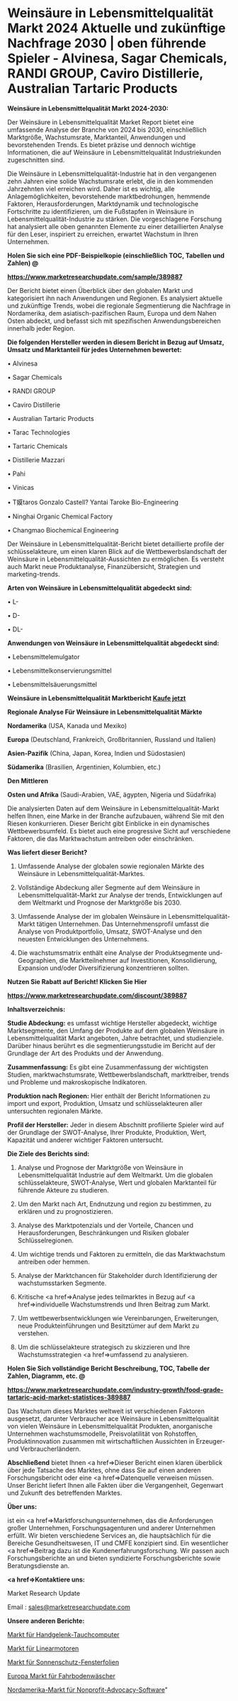 # Weinsäure in Lebensmittelqualität Markt 2024 Aktuelle und zukünftige Nachfrage 2030 | oben führende Spieler - Alvinesa, Sagar Chemicals, RANDI GROUP, Caviro Distillerie, Australian Tartaric Products

<strong>Weinsäure in Lebensmittelqualität Markt 2024-2030:</strong>

Der Weinsäure in Lebensmittelqualität Market Report bietet eine umfassende Analyse der Branche von 2024 bis 2030, einschließlich Marktgröße, Wachstumsrate, Marktanteil, Anwendungen und bevorstehenden Trends. Es bietet präzise und dennoch wichtige Informationen, die auf Weinsäure in Lebensmittelqualität Industriekunden zugeschnitten sind.

Die Weinsäure in Lebensmittelqualität-Industrie hat in den vergangenen zehn Jahren eine solide Wachstumsrate erlebt, die in den kommenden Jahrzehnten viel erreichen wird. Daher ist es wichtig, alle Anlagemöglichkeiten, bevorstehende marktbedrohungen, hemmende Faktoren, Herausforderungen, Marktdynamik und technologische Fortschritte zu identifizieren, um die Fußstapfen in Weinsäure in Lebensmittelqualität-Industrie zu stärken. Die vorgeschlagene Forschung hat analysiert alle oben genannten Elemente zu einer detaillierten Analyse für den Leser, inspiriert zu erreichen, erwartet Wachstum in Ihren Unternehmen.



<strong>Holen Sie sich eine PDF-Beispielkopie (einschließlich TOC, Tabellen und Zahlen) @
</strong>

<strong><a href=https://www.marketresearchupdate.com/sample/389887>

<strong>https://www.marketresearchupdate.com/sample/389887</u></font></a></strong></strong>

Der Bericht bietet einen Überblick über den globalen Markt und kategorisiert ihn nach Anwendungen und Regionen. Es analysiert aktuelle und zukünftige Trends, wobei die regionale Segmentierung die Nachfrage in Nordamerika, dem asiatisch-pazifischen Raum, Europa und dem Nahen Osten abdeckt, und befasst sich mit spezifischen Anwendungsbereichen innerhalb jeder Region.



<strong>Die folgenden Hersteller werden in diesem Bericht in Bezug auf Umsatz, Umsatz und Marktanteil für jedes Unternehmen bewertet:</strong>

• Alvinesa

• Sagar Chemicals

• RANDI GROUP

• Caviro Distillerie

• Australian Tartaric Products

• Tarac Technologies

• Tartaric Chemicals

• Distillerie Mazzari

• Pahi

• Vinicas

• T嫫taros Gonzalo Castell? Yantai Taroke Bio-Engineering

• Ninghai Organic Chemical Factory

• Changmao Biochemical Engineering

Der Weinsäure in Lebensmittelqualität-Bericht bietet detaillierte profile der schlüsselakteure, um einen klaren Blick auf die Wettbewerbslandschaft der Weinsäure in Lebensmittelqualität-Aussichten zu ermöglichen. Es versteht auch Markt neue Produktanalyse, Finanzübersicht, Strategien und marketing-trends.



<strong>Arten von Weinsäure in Lebensmittelqualität abgedeckt sind:</strong>

• L-

• D-

• DL-



<strong>Anwendungen von Weinsäure in Lebensmittelqualität abgedeckt sind:</strong>

• Lebensmittelemulgator

• Lebensmittelkonservierungsmittel

• Lebensmittelsäuerungsmittel



<strong>Weinsäure in Lebensmittelqualität Marktbericht <a href=https://www.marketresearchupdate.com/buynow/389887>Kaufe jetzt</a></strong>



<strong>Regionale Analyse Für Weinsäure in Lebensmittelqualität Märkte</strong>



<strong>Nordamerika</strong> (USA, Kanada und Mexiko)



<strong>Europa</strong> (Deutschland, Frankreich, Großbritannien, Russland und Italien)



<strong>Asien-Pazifik</strong> (China, Japan, Korea, Indien und Südostasien)



<strong>Südamerika</strong> (Brasilien, Argentinien, Kolumbien, etc.)



<strong>Den Mittleren</strong> 

<strong>Osten und Afrika</strong> (Saudi-Arabien, VAE, ägypten, Nigeria und Südafrika)

Die analysierten Daten auf dem Weinsäure in Lebensmittelqualität-Markt helfen Ihnen, eine Marke in der Branche aufzubauen, während Sie mit den Riesen konkurrieren. Dieser Bericht gibt Einblicke in ein dynamisches Wettbewerbsumfeld. Es bietet auch eine progressive Sicht auf verschiedene Faktoren, die das Marktwachstum antreiben oder einschränken.



<strong>Was liefert dieser Bericht?</strong>

1. Umfassende Analyse der globalen sowie regionalen Märkte des Weinsäure in Lebensmittelqualität-Marktes.

2. Vollständige Abdeckung aller Segmente auf dem Weinsäure in Lebensmittelqualität-Markt zur Analyse der trends, Entwicklungen auf dem Weltmarkt und Prognose der Marktgröße bis 2030.

3. Umfassende Analyse der im globalen Weinsäure in Lebensmittelqualität-Markt tätigen Unternehmen. Das Unternehmensprofil umfasst die Analyse von Produktportfolio, Umsatz, SWOT-Analyse und den neuesten Entwicklungen des Unternehmens.

4. Die wachstumsmatrix enthält eine Analyse der Produktsegmente und-Geographien, die Marktteilnehmer auf Investitionen, Konsolidierung, Expansion und/oder Diversifizierung konzentrieren sollten.



<strong>Nutzen Sie Rabatt auf Bericht! Klicken Sie Hier
</strong>

<strong><a href=https://www.marketresearchupdate.com/discount/389887>https://www.marketresearchupdate.com/discount/389887</b></u></font></strong></a>



<strong>Inhaltsverzeichnis:</strong>



<strong>Studie Abdeckung:</strong> es umfasst wichtige Hersteller abgedeckt, wichtige Marktsegmente, den Umfang der Produkte auf dem globalen Weinsäure in Lebensmittelqualität Markt angeboten, Jahre betrachtet, und studienziele. Darüber hinaus berührt es die segmentierungsstudie im Bericht auf der Grundlage der Art des Produkts und der Anwendung.



<strong>Zusammenfassung:</strong> Es gibt eine Zusammenfassung der wichtigsten Studien, marktwachstumsrate, Wettbewerbslandschaft, markttreiber, trends und Probleme und makroskopische Indikatoren.



<strong>Produktion nach Regionen:</strong> Hier enthält der Bericht Informationen zu import und export, Produktion, Umsatz und schlüsselakteuren aller untersuchten regionalen Märkte.



<strong>Profil der Hersteller:</strong> Jeder in diesem Abschnitt profilierte Spieler wird auf der Grundlage der SWOT-Analyse, Ihrer Produkte, Produktion, Wert, Kapazität und anderer wichtiger Faktoren untersucht.



<strong>Die Ziele des Berichts sind:</strong>

1) Analyse und Prognose der Marktgröße von Weinsäure in Lebensmittelqualität Industrie auf dem Weltmarkt.
Um die globalen schlüsselakteure, SWOT-Analyse, Wert und globalen Marktanteil für führende Akteure zu studieren.

2) Um den Markt nach Art, Endnutzung und region zu bestimmen, zu erklären und zu prognostizieren.

3) Analyse des Marktpotenzials und der Vorteile, Chancen und Herausforderungen, Beschränkungen und Risiken globaler Schlüsselregionen.

4) Um wichtige trends und Faktoren zu ermitteln, die das Marktwachstum antreiben oder hemmen.

5) Analyse der Marktchancen für Stakeholder durch Identifizierung der wachstumsstarken Segmente.

6) Kritische <a href=>Analyse</a> jedes teilmarktes in Bezug auf <a href=>individuelle</a> Wachstumstrends und Ihren Beitrag zum Markt.

7) Um wettbewerbsentwicklungen wie Vereinbarungen, Erweiterungen, neue Produkteinführungen und Besitztümer auf dem Markt zu verstehen.

8) Um die schlüsselakteure strategisch zu skizzieren und Ihre Wachstumsstrategien <a href=>umfassend</a> zu analysieren.



<strong>Holen Sie Sich vollständige Bericht Beschreibung, TOC, Tabelle der Zahlen, Diagramm, etc. @ </strong>

<strong><a href=https://www.marketresearchupdate.com/industry-growth/food-grade-tartaric-acid-market-statistices-389887>https://www.marketresearchupdate.com/industry-growth/food-grade-tartaric-acid-market-statistices-389887</a></font></strong>

Das Wachstum dieses Marktes weltweit ist verschiedenen Faktoren ausgesetzt, darunter Verbraucher ace Weinsäure in Lebensmittelqualität von vielen Weinsäure in Lebensmittelqualität Produkten, anorganische Unternehmen wachstumsmodelle, Preisvolatilität von Rohstoffen, Produktinnovation zusammen mit wirtschaftlichen Aussichten in Erzeuger-und Verbraucherländern.



<strong>Abschließend</strong> bietet Ihnen <a href=>Dieser</a> Bericht einen klaren überblick über jede Tatsache des Marktes, ohne dass Sie auf einen anderen Forschungsbericht oder eine <a href=>Datenquelle</a> verweisen müssen. Unser Bericht liefert Ihnen alle Fakten über die Vergangenheit, Gegenwart und Zukunft des betreffenden Marktes.



<strong>Über uns:</strong>

 ist ein <a href=>Marktfors</a>chungsunternehmen, das die Anforderungen großer Unternehmen, Forschungsagenturen und anderer Unternehmen erfüllt. Wir bieten verschiedene Services an, die hauptsächlich für die Bereiche Gesundheitswesen, IT und CMFE konzipiert sind. Ein wesentlicher <a href=>Beitrag</a> dazu ist die Kundenerfahrungsforschung. Wir passen auch Forschungsberichte an und bieten syndizierte Forschungsberichte sowie Beratungsdienste an.



<strong><a href=>Kontaktiere uns:</a></strong>

Market Research Update

Email : sales@marketresearchupdate.com



<strong>Unsere anderen Berichte:</strong>

<a href=https://www.linkedin.com/pulse/wrist-dive-computers-market-size-region-outlook-statistic>Markt für Handgelenk-Tauchcomputer</a>

<a href=https://www.linkedin.com/pulse/linear-motors-market-size-trends-consumption-future-prospects>Markt für Linearmotoren</a>

<a href=https://www.linkedin.com/pulse/solar-control-window-films-market-size-trends>Markt für Sonnenschutz-Fensterfolien</a>

<a href=https://www.linkedin.com/pulse/europe-ride-floor-scrubber-market-2023-global>Europa Markt für Fahrbodenwäscher</a>

<a href=https://www.linkedin.com/pulse/north-america-nonprofit-advocacy-software-market-analysis>Nordamerika-Markt für Nonprofit-Advocacy-Software</a>"
